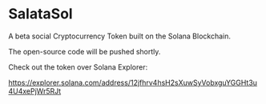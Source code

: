 # SalataSol

A beta social Cryptocurrency Token built on the Solana Blockchain.

The open-source code will be pushed shortly.

Check out the token over Solana Explorer:

https://explorer.solana.com/address/12jfhrv4hsH2sXuwSyVobxguYGGHt3u4U4xePjWr5RJt
